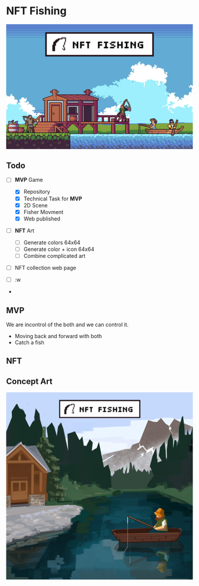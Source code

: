 # NFT Fishing 
![Game thumbnail](res/thumbnail.jpg)

## Todo

- [ ] **MVP** Game
	- [x] Repository
	- [x] Technical Task for **MVP**
	- [x] 2D Scene
	- [x] Fisher Movment
	- [x] Web published
- [ ] **NFT** Art
    - [ ] Generate colors 64x64
    - [ ] Generate color + icon 64x64
    - [ ] Combine complicated art
	
- [ ] NFT collection web page

- [ ] :w
-

## MVP 

We are incontrol of the both and we can control it. 

- Moving back and forward with both
- Catch a fish

## NFT 

## Concept Art

![Game thumbnail](res/conceptArt.jpg)


